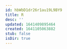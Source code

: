 ```yaml
---
id: hbWbD1dr26r1au19L9BY9
title: R
desc: ''
updated: 1641409895464
created: 1641105063882
stub: false
isDir: true
---
```


